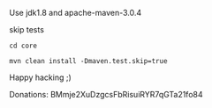 Use jdk1.8  and apache-maven-3.0.4

skip tests
```
cd core

mvn clean install -Dmaven.test.skip=true
```
Happy hacking ;)

Donations: BMmje2XuDzgcsFbRisuiRYR7qGTa21fo84
